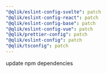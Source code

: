 ```yaml
---
"@qlik/eslint-config-svelte": patch
"@qlik/eslint-config-react": patch
"@qlik/eslint-config-base": patch
"@qlik/eslint-config-vue": patch
"@qlik/prettier-config": patch
"@qlik/eslint-config": patch
"@qlik/tsconfig": patch
---
```


update npm dependencies
